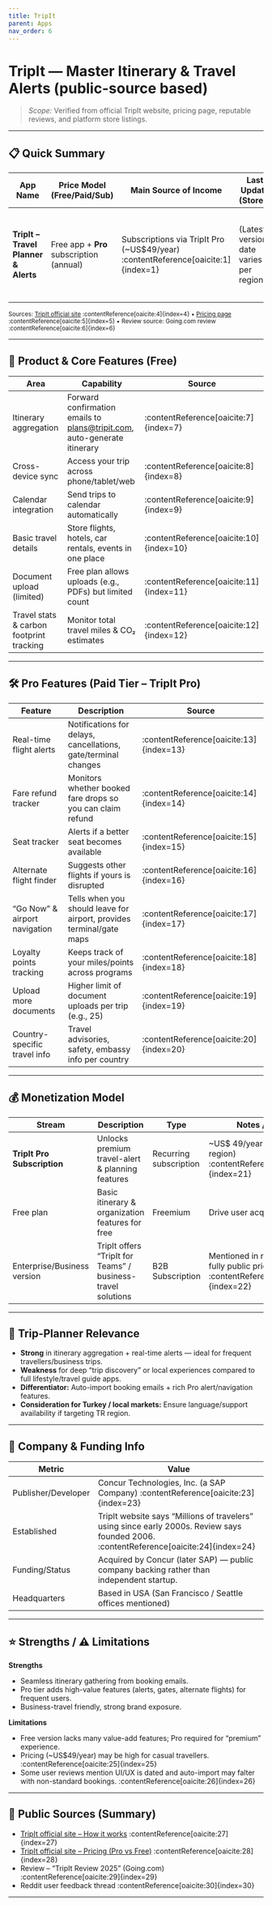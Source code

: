 ```yaml
---
title: TripIt
parent: Apps
nav_order: 6
---
```


# TripIt — Master Itinerary & Travel Alerts (public-source based)

> _Scope:_ Verified from official TripIt website, pricing page, reputable reviews, and platform store listings.

---

## 📋 Quick Summary

| App Name | Price Model (Free/Paid/Sub) | Main Source of Income | Last Update (Stores) | Notable Features (1–3 bullets) | Total Downloads (Android) | Ratings (per store) | Reviews (per store) | Best Rank Country |
|----------|-----------------------------|------------------------|------------------------|--------------------------------|-----------------------------|-----------------------|-------------------------|---------------------|
| **TripIt – Travel Planner & Alerts** | Free app + **Pro** subscription (annual) | Subscriptions via TripIt Pro (~US$49/year) :contentReference[oaicite:1]{index=1} | (Latest version date varies per region) | • Auto-import bookings via email forwarding<br>• Real-time flight alerts, gate/terminal updates (Pro)<br>• Tracks seats, fares, loyalty points (Pro) :contentReference[oaicite:2]{index=2} | 1M+ installs (Google Play) (exact number not publicly broken down) | **App Store:** ~4.8-4.9 ★ • **Google Play:** ~4.6-4.8 ★ | Reviews count varies; ~10K+ in some markets :contentReference[oaicite:3]{index=3} | — |

<sub>Sources: [TripIt official site](https://www.tripit.com/web) :contentReference[oaicite:4]{index=4} • [Pricing page](https://www.tripit.com/web/pro/pricing) :contentReference[oaicite:5]{index=5} • Review source: Going.com review :contentReference[oaicite:6]{index=6}</sub>

---

## 🧩 Product & Core Features (Free)

| Area | Capability | Source |
|------|-----------|--------|
| Itinerary aggregation | Forward confirmation emails to plans@tripit.com, auto-generate itinerary | :contentReference[oaicite:7]{index=7} |
| Cross-device sync | Access your trip across phone/tablet/web | :contentReference[oaicite:8]{index=8} |
| Calendar integration | Send trips to calendar automatically | :contentReference[oaicite:9]{index=9} |
| Basic travel details | Store flights, hotels, car rentals, events in one place | :contentReference[oaicite:10]{index=10} |
| Document upload (limited) | Free plan allows uploads (e.g., PDFs) but limited count | :contentReference[oaicite:11]{index=11} |
| Travel stats & carbon footprint tracking | Monitor total travel miles & CO₂ estimates | :contentReference[oaicite:12]{index=12} |

---

## 🛠️ Pro Features (Paid Tier – TripIt Pro)

| Feature | Description | Source |
|---------|-------------|--------|
| Real-time flight alerts | Notifications for delays, cancellations, gate/terminal changes | :contentReference[oaicite:13]{index=13} |
| Fare refund tracker | Monitors whether booked fare drops so you can claim refund | :contentReference[oaicite:14]{index=14} |
| Seat tracker | Alerts if a better seat becomes available | :contentReference[oaicite:15]{index=15} |
| Alternate flight finder | Suggests other flights if yours is disrupted | :contentReference[oaicite:16]{index=16} |
| “Go Now” & airport navigation | Tells when you should leave for airport, provides terminal/gate maps | :contentReference[oaicite:17]{index=17} |
| Loyalty points tracking | Keeps track of your miles/points across programs | :contentReference[oaicite:18]{index=18} |
| Upload more documents | Higher limit of document uploads per trip (e.g., 25) | :contentReference[oaicite:19]{index=19} |
| Country-specific travel info | Travel advisories, safety, embassy info per country | :contentReference[oaicite:20]{index=20} |

---

## 💰 Monetization Model

| Stream | Description | Type | Notes / Pricing |
|--------|-------------|------|----------------|
| **TripIt Pro Subscription** | Unlocks premium travel-alert & planning features | Recurring subscription | ~US$ 49/year (may vary by region) :contentReference[oaicite:21]{index=21} |
| Free plan | Basic itinerary & organization features for free | Freemium | Drive user acquisition |
| Enterprise/Business version | TripIt offers “TripIt for Teams” / business-travel solutions | B2B Subscription | Mentioned in reviews (not fully public pricing) :contentReference[oaicite:22]{index=22} |

---

## 🧭 Trip-Planner Relevance

- **Strong** in itinerary aggregation + real-time alerts — ideal for frequent travellers/business trips.  
- **Weakness** for deep “trip discovery” or local experiences compared to full lifestyle/travel guide apps.  
- **Differentiator:** Auto-import booking emails + rich Pro alert/navigation features.  
- **Consideration for Turkey / local markets:** Ensure language/support availability if targeting TR region.

---

## 🏢 Company & Funding Info

| Metric | Value |
|--------|--------|
| Publisher/Developer | Concur Technologies, Inc. (a SAP Company) :contentReference[oaicite:23]{index=23} |
| Established | TripIt website says “Millions of travelers” using since early 2000s. Review says founded 2006. :contentReference[oaicite:24]{index=24} |
| Funding/Status | Acquired by Concur (later SAP) — public company backing rather than independent startup. |
| Headquarters | Based in USA (San Francisco / Seattle offices mentioned) |

---

## ⭐ Strengths / ⚠️ Limitations

**Strengths**  
- Seamless itinerary gathering from booking emails.  
- Pro tier adds high-value features (alerts, gates, alternate flights) for frequent users.  
- Business-travel friendly, strong brand exposure.

**Limitations**  
- Free version lacks many value-add features; Pro required for “premium” experience.  
- Pricing (~US$49/year) may be high for casual travellers. :contentReference[oaicite:25]{index=25}  
- Some user reviews mention UI/UX is dated and auto-import may falter with non-standard bookings. :contentReference[oaicite:26]{index=26}  

---

## 📎 Public Sources (Summary)

- [TripIt official site – How it works](https://www.tripit.com/web/free/how-it-works) :contentReference[oaicite:27]{index=27}  
- [TripIt official site – Pricing (Pro vs Free)](https://www.tripit.com/web/pro/pricing) :contentReference[oaicite:28]{index=28}  
- Review – “TripIt Review 2025” (Going.com) :contentReference[oaicite:29]{index=29}  
- Reddit user feedback thread :contentReference[oaicite:30]{index=30}  

---

